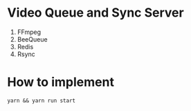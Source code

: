 # Video Queue and Sync Server

1. FFmpeg
2. BeeQueue
3. Redis
4. Rsync

# How to implement

`
yarn && yarn run start
`
